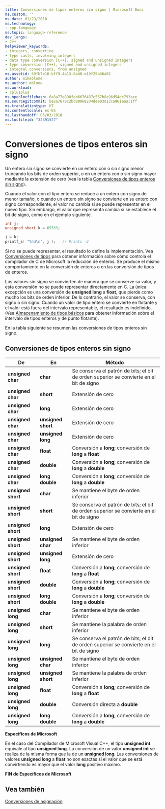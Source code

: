 ```yaml
---
title: Conversiones de tipos enteros sin signo | Microsoft Docs
ms.custom: ''
ms.date: 01/29/2018
ms.technology:
- cpp-language
ms.topic: language-reference
dev_langs:
- C++
helpviewer_keywords:
- integers, converting
- type casts, involving integers
- data type conversion [C++], signed and unsigned integers
- type conversion [C++], signed and unsigned integers
- integral conversions, from unsigned
ms.assetid: 60fb7e10-bff9-4a13-8a48-e19f25a36a02
author: mikeblome
ms.author: mblome
ms.workload:
- cplusplus
ms.openlocfilehash: 6a8a77e898feb6676487c557b8e96d54dc793ace
ms.sourcegitcommit: be2a7679c2bd80968204dee03d13ca961eaa31ff
ms.translationtype: HT
ms.contentlocale: es-ES
ms.lasthandoff: 05/03/2018
ms.locfileid: "32391527"
---
```

# <a name="conversions-from-unsigned-integral-types"></a>Conversiones de tipos enteros sin signo

Un entero sin signo se convierte en un entero con o sin signo menor truncando los bits de orden superior, o en un entero con o sin signo mayor mediante la extensión de cero (vea la tabla [Conversiones de tipos enteros sin signo](#_clang_table_4..3)).

Cuando el valor con el tipo entero se reduce a un entero con signo de menor tamaño, o cuando un entero sin signo se convierte en su entero con signo correspondiente, el valor no cambia si se puede representar en el nuevo tipo. Sin embargo, el valor que representa cambia si se establece el bit de signo, como en el ejemplo siguiente.

```C
int j;
unsigned short k = 65533;

j = k;
printf_s( "%hd\n", j );   // Prints -3
```

Si no se puede representar, el resultado lo define la implementación. Vea [Conversiones de tipos](../c-language/type-cast-conversions.md) para obtener información sobre cómo controla el compilador de C de Microsoft la reducción de enteros. Se produce el mismo comportamiento en la conversión de enteros o en las conversión de tipos de enteros.

Los valores sin signo se convierten de manera que se conserve su valor, y esta conversión no se puede representar directamente en C. La única excepción es una conversión de **unsigned long** a **float**, que pierde como mucho los bits de orden inferior. De lo contrario, el valor se conserva, con signo o sin signo. Cuando un valor de tipo entero se convierte en flotante y el valor está fuera del intervalo representable, el resultado es indefinido. (Vea [Almacenamiento de tipos básicos](../c-language/storage-of-basic-types.md) para obtener información sobre el intervalo de tipos enteros y de punto flotante).

En la tabla siguiente se resumen las conversiones de tipos enteros sin signo.

## <a name="conversions-from-unsigned-integral-types"></a>Conversiones de tipos enteros sin signo

|De|En|Método|
|----------|--------|------------|
|**unsigned char**|**char**|Se conserva el patrón de bits; el bit de orden superior se convierte en el bit de signo|
|**unsigned char**|**short**|Extensión de cero|
|**unsigned char**|**long**|Extensión de cero|
|**unsigned char**|**unsigned short**|Extensión de cero|
|**unsigned char**|**unsigned long**|Extensión de cero|
|**unsigned char**|**float**|Conversión a **long**; conversión de **long** a **float**|
|**unsigned char**|**double**|Conversión a **long**; conversión de **long** a **double**|
|**unsigned char**|**long double**|Conversión a **long**; conversión de **long** a **double**|
|**unsigned short**|**char**|Se mantiene el byte de orden inferior|
|**unsigned short**|**short**|Se conserva el patrón de bits; el bit de orden superior se convierte en el bit de signo|
|**unsigned short**|**long**|Extensión de cero|
|**unsigned short**|**unsigned char**|Se mantiene el byte de orden inferior|
|**unsigned short**|**unsigned long**|Extensión de cero|
|**unsigned short**|**float**|Conversión a **long**; conversión de **long** a **float**|
|**unsigned short**|**double**|Conversión a **long**; conversión de **long** a **double**|
|**unsigned short**|**long double**|Conversión a **long**; conversión de **long** a **double**|
|**unsigned long**|**char**|Se mantiene el byte de orden inferior|
|**unsigned long**|**short**|Se mantiene la palabra de orden inferior|
|**unsigned long**|**long**|Se conserva el patrón de bits; el bit de orden superior se convierte en el bit de signo|
|**unsigned long**|**unsigned char**|Se mantiene el byte de orden inferior|
|**unsigned long**|**unsigned short**|Se mantiene la palabra de orden inferior|
|**unsigned long**|**float**|Conversión a **long**; conversión de **long** a **float**|
|**unsigned long**|**double**|Conversión directa a **double**|
|**unsigned long**|**long double**|Conversión a **long**; conversión de **long** a **double**|

**Específicos de Microsoft**

En el caso del Compilador de Microsoft Visual C++, el tipo **unsigned int** equivale al tipo **unsigned long**. La conversión de un valor **unsigned int** se realiza de la misma forma que la de un **unsigned long**. Las conversiones de valores **unsigned long** a **float** no son exactas si el valor que se está convirtiendo es mayor que el valor **long** positivo máximo.

**FIN de Específicos de Microsoft**

## <a name="see-also"></a>Vea también

[Conversiones de asignación](../c-language/assignment-conversions.md)  
